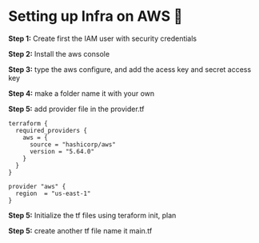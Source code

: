# Setting up Infra on AWS 📝

**Step 1:**  Create first the IAM user with security credentials

**Step 2:**  Install the aws console

**Step 3:** type the aws configure, and add the acess key and secret access key

**Step 4:**  make a folder name it with your own

**Step 5:**  add provider file in the provider.tf

```
terraform {
  required_providers {
    aws = {
      source = "hashicorp/aws"
      version = "5.64.0"
    }
  }
}

provider "aws" {
  region  = "us-east-1"
}
```


**Step 5:**  Initialize the tf files using teraform init, plan

**Step 5:**  create another tf file name it main.tf